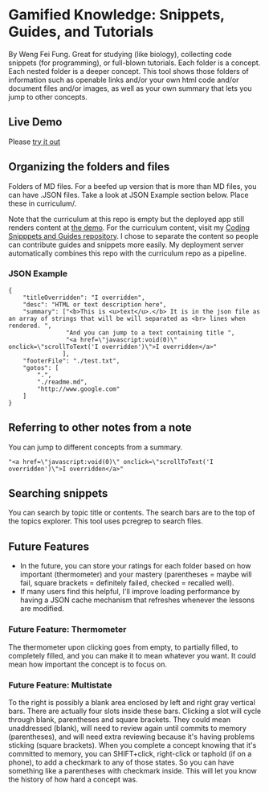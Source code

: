 # Gamified Knowledge: Snippets, Guides, and Tutorials

By Weng Fei Fung. Great for studying (like biology), collecting code snippets (for programming), or full-blown tutorials. Each folder is a concept. Each nested folder is a deeper concept. This tool shows those folders of information such as openable links and/or your own html code and/or document files and/or images, as well as your own summary that lets you jump to other concepts. 

## Live Demo

Please [try it out](http://wengindustry.com/tools/gamified-knowledge/)

## Organizing the folders and files

Folders of MD files. For a beefed up version that is more than MD files, you can have .JSON files. Take a look at JSON Example section below. Place these in curriculum/.

Note that the curriculum at this repo is empty but the deployed app still renders content at <a target="_blank" href="https://wengindustry.com/tools/gamified-knowlede/">the demo</a>. For the curriculum content, visit my [Coding Snipppets and Guides repository](https://github.com/Siphon880gh/coding-snippets-guides). I chose to separate the content so people can contribute guides and snippets more easily. My deployment server automatically combines this repo with the curriculum repo as a pipeline.

### JSON Example

```
{
    "titleOverridden": "I overridden",
    "desc": "HTML or text description here",
    "summary": ["<b>This is <u>text</u>.</b> It is in the json file as an array of strings that will be will separated as <br> lines when rendered. ",
                "And you can jump to a text containing title ",
                "<a href=\"javascript:void(0)\" onclick=\"scrollToText('I overridden')\">I overridden</a>"
               ],
    "footerFile": "./test.txt",
    "gotos": [
        ".",
        "./readme.md",
        "http://www.google.com"
    ]
}
```

## Referring to other notes from a note

You can jump to different concepts from a summary.
```
"<a href=\"javascript:void(0)\" onclick=\"scrollToText('I overridden')\">I overridden</a>"
```

## Searching snippets

You can search by topic title or contents. The search bars are to the top of the topics explorer. This tool uses pcregrep to search files.

## Future Features
- In the future, you can store your ratings for each folder based on how important (thermometer) and your mastery (parentheses = maybe will fail, square brackets = definitely failed, checked = recalled well).
- If many users find this helpful, I'll improve loading performance by having a JSON cache mechanism that refreshes whenever the lessons are modified.

### Future Feature: Thermometer
The thermometer upon clicking goes from empty, to partially filled, to completely filled, and you can make it to mean whatever you want. It could mean how important the concept is to focus on.

### Future Feature: Multistate
To the right is possibly a blank area enclosed by left and right gray vertical bars. There are actually four slots inside these bars. Clicking a slot will cycle through blank, parentheses and square brackets. They could mean unaddressed (blank), will need to review again until commits to memory (parentheses), and will need extra reviewing because it's having problems sticking (square brackets). When you complete a concept knowing that it's committed to memory, you can SHIFT+click, right-click or taphold (if on a phone), to add a checkmark to any of those states. So you can have something like a parentheses with checkmark inside. This will let you know the history of how hard a concept was.